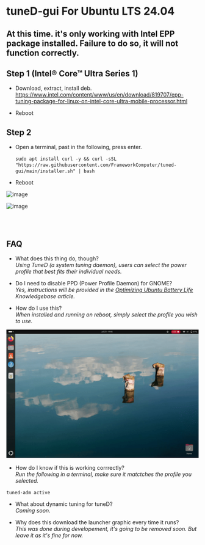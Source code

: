 # tuneD-gui For Ubuntu LTS 24.04
## At this time. it's only working with Intel EPP package installed. Failure to do so, it will not function correctly.

## Step 1 (Intel® Core™ Ultra Series 1) 

- Download, extract, install deb. https://www.intel.com/content/www/us/en/download/819707/epp-tuning-package-for-linux-on-intel-core-ultra-mobile-processor.html

- Reboot

## Step 2 

- Open a terminal, past in the following, press enter.

  ```
  sudo apt install curl -y && curl -sSL "https://raw.githubusercontent.com/FrameworkComputer/tuned-gui/main/installer.sh" | bash
  ```

- Reboot

![image](https://raw.githubusercontent.com/FrameworkComputer/tuned-gui/main/images/dark.png)

![image](https://raw.githubusercontent.com/FrameworkComputer/tuned-gui/main/images/light.png)

<br/>
<br/>


## FAQ

- What does this thing do, though?  \
  *Using TuneD (a system tuning daemon), users can select the power profile that best fits their individual needs.*


- Do I need to disable PPD (Power Profile Daemon) for GNOME?  \
*Yes, instructions will be provided in the [Optimizing Ubuntu Battery Life](https://knowledgebase.frame.work/en_us/optimizing-ubuntu-battery-life-Sye_48Lg3) Knowledgebase article.*

- How do I use this?  \
*When installed and running on reboot, simply select the profile you wish to use.*  

![image](https://raw.githubusercontent.com/FrameworkComputer/tuned-gui/main/images/tuned-gui.gif)

- How do I know if this is working corrrectly?  \
*Run the following in a terminal, make sure it matctches the profile you selected.*

```
tuned-adm active
```
  
- What about dynamic tuning for tuneD?  \
*Coming soon.*

- Why does this download the launcher graphic every time it runs?  \
*This was done during developement, it's going to be removed soon. But leave it as it's fine for now.*
